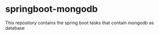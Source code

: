 # springboot-mongodb
This repository contains the spring boot tasks that contain mongodb as database
